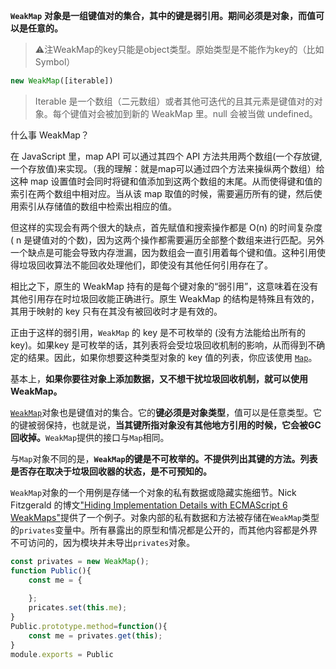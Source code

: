 **`WeakMap`**
**对象是一组键值对的集合，其中的键是弱引用。期间必须是对象，而值可以是任意的。**

> ⚠️注WeakMap的key只能是object类型。原始类型是不能作为key的（比如Symbol）

```javascript
new WeakMap([iterable])
```

> Iterable 是一个数组（二元数组）或者其他可迭代的且其元素是键值对的对象。每个键值对会被加到新的 WeakMap 里。null 会被当做 undefined。

什么事 WeakMap？

在 JavaScript 里，map API 可以通过其四个 API 方法共用两个数组(一个存放键,一个存放值)来实现。（我的理解：就是map可以通过四个方法来操纵两个数组）给这种 map 设置值时会同时将键和值添加到这两个数组的末尾。从而使得键和值的索引在两个数组中相对应。当从该 map 取值的时候，需要遍历所有的键，然后使用索引从存储值的数组中检索出相应的值。

但这样的实现会有两个很大的缺点，首先赋值和搜索操作都是 O(n) 的时间复杂度( n 是键值对的个数)，因为这两个操作都需要遍历全部整个数组来进行匹配。另外一个缺点是可能会导致内存泄漏，因为数组会一直引用着每个键和值。这种引用使得垃圾回收算法不能回收处理他们，即使没有其他任何引用存在了。

相比之下，原生的 WeakMap 持有的是每个键对象的“弱引用”，这意味着在没有其他引用存在时垃圾回收能正确进行。原生 WeakMap 的结构是特殊且有效的，其用于映射的 key 只有在其没有被回收时才是有效的。

正由于这样的弱引用，`WeakMap` 的 key 是不可枚举的 (没有方法能给出所有的 key)。如果key 是可枚举的话，其列表将会受垃圾回收机制的影响，从而得到不确定的结果。因此，如果你想要这种类型对象的 key 值的列表，你应该使用 [`Map`](https://developer.mozilla.org/zh-CN/docs/Web/JavaScript/Reference/Map)。

基本上，**如果你要往对象上添加数据，又不想干扰垃圾回收机制，就可以使用 WeakMap。**



[`WeakMap`](https://developer.mozilla.org/zh-CN/docs/Web/JavaScript/Reference/WeakMap)对象也是键值对的集合。它的**键必须是对象类型**，值可以是任意类型。它的键被弱保持，也就是说，**当其键所指对象没有其他地方引用的时候，它会被GC回收掉。**`WeakMap`提供的接口与`Map`相同。

与`Map`对象不同的是，**`WeakMap`的键是不可枚举的。不提供列出其键的方法。列表是否存在取决于垃圾回收器的状态，是不可预知的。**

`WeakMap`对象的一个用例是存储一个对象的私有数据或隐藏实施细节。Nick Fitzgerald 的博文["Hiding Implementation Details with ECMAScript 6 WeakMaps"](http://fitzgeraldnick.com/weblog/53/)提供了一个例子。对象内部的私有数据和方法被存储在`WeakMap`类型的`privates`变量中。所有暴露出的原型和情况都是公开的，而其他内容都是外界不可访问的，因为模块并未导出`privates`对象。

```javascript
const privates = new WeakMap();
function Public(){
	const me = {
	
	};
	pricates.set(this.me);
}
Public.prototype.method=function(){
	const me = privates.get(this);
}
module.exports = Public
```

